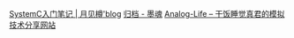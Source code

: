 [SystemC入门笔记 | 月见樽'blog](https://www.yuejianzun.xyz/2019/01/22/SystemC%E5%85%A5%E9%97%A8%E7%AC%94%E8%AE%B0/)
[归档 - 墨魂](https://mohun-8052.github.io/archives/)
[Analog-Life – 干饭睡觉真君的模拟技术分享网站](https://www.analog-life.com/)